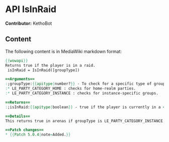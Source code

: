 # API IsInRaid

**Contributor:** KethoBot

## Content

The following content is in MediaWiki markdown format:

```mediawiki
{{wowapi}}
Returns true if the player is in a raid.
 isInRaid = IsInRaid([groupType])

==Arguments==
:;groupType:{{apitype|number?}} - To check for a specific type of group, provide one of:
:* LE_PARTY_CATEGORY_HOME : checks for home-realm parties.
:* LE_PARTY_CATEGORY_INSTANCE : checks for instance-specific groups.

==Returns==
:;isInRaid:{{apitype|boolean}} - true if the player is currently in a <code>groupType</code> raid group (if <code>groupType</code> was not specified, true if in any type of raid), false otherwise

==Details==
This returns true in arenas if groupType is LE_PARTY_CATEGORY_INSTANCE or is unspecified.

==Patch changes==
* {{Patch 5.0.4|note=Added.}}
```